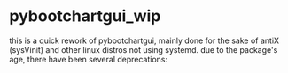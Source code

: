 # pybootchartgui_wip
this is a quick rework of pybootchartgui, mainly done for the sake of antiX (sysVinit) and other linux distros not using systemd. due to the package's age, there have been several deprecations:
